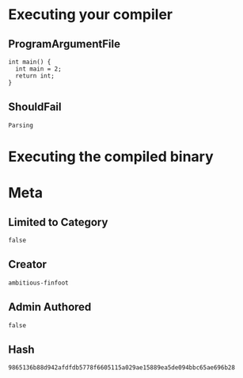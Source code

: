 # Executing your compiler

## ProgramArgumentFile

```
int main() {
  int main = 2;
  return int;
}

```

## ShouldFail

```
Parsing
```

# Executing the compiled binary

# Meta

## Limited to Category

```
false
```

## Creator

```
ambitious-finfoot
```

## Admin Authored

```
false
```

## Hash

```
9865136b88d942afdfdb5778f6605115a029ae15889ea5de094bbc65ae696b28
```
